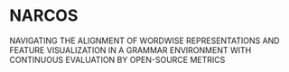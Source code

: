 # NARCOS
NAVIGATING THE ALIGNMENT OF WORDWISE REPRESENTATIONS AND FEATURE VISUALIZATION IN A GRAMMAR ENVIRONMENT WITH CONTINUOUS EVALUATION BY OPEN-SOURCE METRICS
